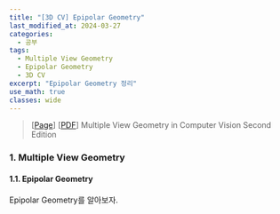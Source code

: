 ```yaml
---
title: "[3D CV] Epipolar Geometry"
last_modified_at: 2024-03-27
categories:
  - 공부
tags:
  - Multiple View Geometry
  - Epipolar Geometry
  - 3D CV
excerpt: "Epipolar Geometry 정리"
use_math: true
classes: wide
---
```


> [[Page](https://www.robots.ox.ac.uk/~vgg/hzbook/)] [[PDF]([https://github.com/mail-ecnu/Reinforcement-Learning-and-Optimal-Control/blob/master/Reinforcement%20Learning%20and%20Optimal%20Control.pdf](https://www.robots.ox.ac.uk/~vgg/hzbook/hzbook2/HZcontents.pdf))]  
> Multiple View Geometry in Computer Vision Second Edition

### 1. Multiple View Geometry
#### 1.1. Epipolar Geometry

Epipolar Geometry를 알아보자.
